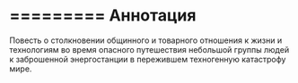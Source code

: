 =========
Аннотация
=========

Повесть о столкновении общинного и товарного отношения к жизни и технологиям во время опасного путешествия небольшой группы людей к заброшенной энергостанции в пережившем техногенную катастрофу мире.
